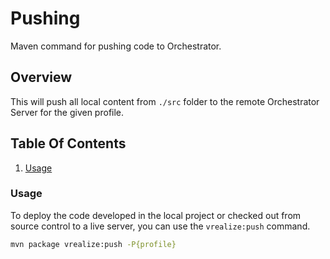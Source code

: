 # Pushing

Maven command for pushing code to Orchestrator.

## Overview

This will push all local content from `./src` folder to the remote Orchestrator Server for the given profile.

## Table Of Contents

1. [Usage](#usage)

### Usage

To deploy the code developed in the local project or checked out from source control to a live server, you can use the `vrealize:push` command.

```bash
mvn package vrealize:push -P{profile}
```
